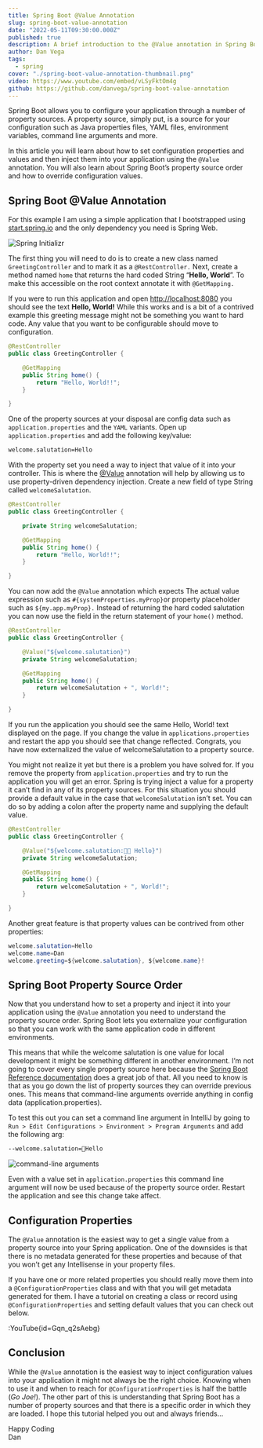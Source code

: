 ```yaml
---
title: Spring Boot @Value Annotation
slug: spring-boot-value-annotation
date: "2022-05-11T09:30:00.000Z"
published: true
description: A brief introduction to the @Value annotation in Spring Boot.
author: Dan Vega
tags:
  - spring
cover: "./spring-boot-value-annotation-thumbnail.png"
video: https://www.youtube.com/embed/vLSyFktOm4g
github: https://github.com/danvega/spring-boot-value-annotation
---
```


Spring Boot allows you to configure your application through a number of property sources. A property source, simply put, is a source for your configuration such as Java properties files, YAML files, environment variables, command line arguments and more.

In this article you will learn about how to set configuration properties and values and then inject them into your application using the `@Value` annotation. You will also learn about Spring Boot’s property source order and how to override configuration values.

## Spring Boot @Value Annotation

For this example I am using a simple application that I bootstrapped using [start.spring.io](http://start.spring.io) and the only dependency you need is Spring Web.

![Spring Initializr](/images/blog/2022/05/11/spring-init.png)

The first thing you will need to do is to create a new class named `GreetingController` and to mark it as a `@RestController.` Next, create a method named `home` that returns the hard coded String “**Hello, World**”. To make this accessible on the root context annotate it with `@GetMapping.`

If you were to run this application and open [http://localhost:8080](http://localhost:8080) you should see the text **Hello, World!** While this works and is a bit of a contrived example this greeting message might not be something you want to hard code. Any value that you want to be configurable should move to configuration.

```java
@RestController
public class GreetingController {

    @GetMapping
    public String home() {
        return "Hello, World!!";
    }

}
```

One of the property sources at your disposal are config data such as `application.properties` and the `YAML` variants. Open up `application.properties` and add the following key/value:

```bash
welcome.salutation=Hello
```

With the property set you need a way to inject that value of it into your controller. This is where the [@Value](https://docs.spring.io/spring-framework/docs/current/javadoc-api/org/springframework/beans/factory/annotation/Value.html) annotation will help by allowing us to use property-driven dependency injection. Create a new field of type String called `welcomeSalutation`.

```java
@RestController
public class GreetingController {

    private String welcomeSalutation;

    @GetMapping
    public String home() {
        return "Hello, World!!";
    }

}
```

You can now add the `@Value` annotation which expects The actual value expression such as `#{systemProperties.myProp}`or property placeholder such as `${my.app.myProp}.` Instead of returning the hard coded salutation you can now use the field in the return statement of your `home()` method.

```java
@RestController
public class GreetingController {

    @Value("${welcome.salutation}")
    private String welcomeSalutation;

    @GetMapping
    public String home() {
        return welcomeSalutation + ", World!";
    }

}
```

If you run the application you should see the same Hello, World! text displayed on the page. If you change the value in `applications.properties` and restart the app you should see that change reflected. Congrats, you have now externalized the value of welcomeSalutation to a property source.

You might not realize it yet but there is a problem you have solved for. If you remove the property from `application.properties` and try to run the application you will get an error. Spring is trying inject a value for a property it can’t find in any of its property sources. For this situation you should provide a default value in the case that `welcomeSalutation` isn’t set. You can do so by adding a colon after the property name and supplying the default value.

```java
@RestController
public class GreetingController {

    @Value("${welcome.salutation:👋🏻 Hello}")
    private String welcomeSalutation;

    @GetMapping
    public String home() {
        return welcomeSalutation + ", World!";
    }

}
```

Another great feature is that property values can be contrived from other properties:

```java
welcome.salutation=Hello
welcome.name=Dan
welcome.greeting=${welcome.salutation}, ${welcome.name}!
```

## Spring Boot Property Source Order

Now that you understand how to set a property and inject it into your application using the `@Value` annotation you need to understand the property source order. Spring Boot lets you externalize your configuration so that you can work with the same application code in different environments.

This means that while the welcome salutation is one value for local development it might be something different in another environment. I’m not going to cover every single property source here because the [Spring Boot Reference documentation](https://docs.spring.io/spring-boot/docs/current/reference/html/features.html#features.external-config) does a great job of that. All you need to know is that as you go down the list of property sources they can override previous ones. This means that command-line arguments override anything in config data (application.properties).

To test this out you can set a command line argument in IntelliJ by going to `Run > Edit Configurations > Environment > Program Arguments` and add the following arg:

```bash
--welcome.salutation=🤩Hello
```

![command-line arguments](/images/blog/2022/05/11/command-line-arguments.png)

Even with a value set in `application.properties` this command line argument will now be used because of the property source order. Restart the application and see this change take affect.

## Configuration Properties

The `@Value` annotation is the easiest way to get a single value from a property source into your Spring application. One of the downsides is that there is no metadata generated for these properties and because of that you won’t get any Intellisense in your property files.

If you have one or more related properties you should really move them into a `@ConfigurationProperties` class and with that you will get metadata generated for them. I have a tutorial on creating a class or record using `@ConfigurationProperties` and setting default values that you can check out below.

:YouTube{id=Gqn_q2sAebg}

## Conclusion

While the `@Value` annotation is the easiest way to inject configuration values into your application it might not always be the right choice. Knowing when to use it and when to reach for `@ConfigurationProperties` is half the battle (_Go Joe!_). The other part of this is understanding that Spring Boot has a number of property sources and that there is a specific order in which they are loaded. I hope this tutorial helped you out and always friends...

Happy Coding<br/>
Dan

